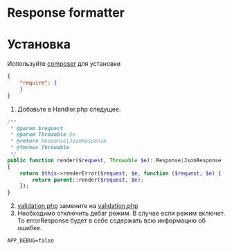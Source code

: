 # Response formatter

# Установка

Используйте [composer](https://getcomposer.org/) для установки
```json
{
    "require": {
    }
}
```

1. Добавьте в Handler.php следущее.
```php
/**
 * @param $request
 * @param Throwable $e
 * @return Response|JsonResponse
 * @throws Throwable
 */
public function render($request, Throwable $e): Response|JsonResponse
{
    return $this->renderError($request, $e, function ($request, $e) {
        return parent::render($request, $e);
    });
}
```
2. [validation.php](resources%2Flang%2Fen%2Fvalidation.php) замените на [validation.php](resources%2Flang%2Fen%2Fvalidation.php)
3. Необходимо отключить дебаг режим. В случае если режим включет. То errorResponse будет в себе содержать всю информацию об ошибке. 
```dotenv
APP_DEBUG=false
```